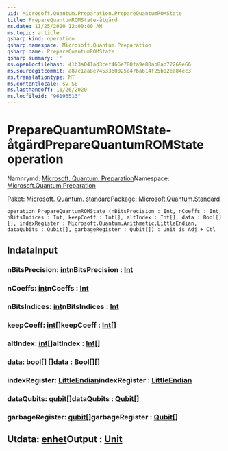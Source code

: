 ```yaml
---
uid: Microsoft.Quantum.Preparation.PrepareQuantumROMState
title: PrepareQuantumROMState-åtgärd
ms.date: 11/25/2020 12:00:00 AM
ms.topic: article
qsharp.kind: operation
qsharp.namespace: Microsoft.Quantum.Preparation
qsharp.name: PrepareQuantumROMState
qsharp.summary: ''
ms.openlocfilehash: 41b3a041ad3cef466e780fa9e88ab8ab72269e66
ms.sourcegitcommit: a87c1aa8e7453360025e47ba614f25b02ea84ec3
ms.translationtype: MT
ms.contentlocale: sv-SE
ms.lasthandoff: 11/26/2020
ms.locfileid: "96193513"
---
```

# <a name="preparequantumromstate-operation"></a><span data-ttu-id="7332f-102">PrepareQuantumROMState-åtgärd</span><span class="sxs-lookup"><span data-stu-id="7332f-102">PrepareQuantumROMState operation</span></span>

<span data-ttu-id="7332f-103">Namnrymd: [Microsoft. Quantum. Preparation](xref:Microsoft.Quantum.Preparation)</span><span class="sxs-lookup"><span data-stu-id="7332f-103">Namespace: [Microsoft.Quantum.Preparation](xref:Microsoft.Quantum.Preparation)</span></span>

<span data-ttu-id="7332f-104">Paket: [Microsoft. Quantum. standard](https://nuget.org/packages/Microsoft.Quantum.Standard)</span><span class="sxs-lookup"><span data-stu-id="7332f-104">Package: [Microsoft.Quantum.Standard](https://nuget.org/packages/Microsoft.Quantum.Standard)</span></span>




```qsharp
operation PrepareQuantumROMState (nBitsPrecision : Int, nCoeffs : Int, nBitsIndices : Int, keepCoeff : Int[], altIndex : Int[], data : Bool[][], indexRegister : Microsoft.Quantum.Arithmetic.LittleEndian, dataQubits : Qubit[], garbageRegister : Qubit[]) : Unit is Adj + Ctl
```


## <a name="input"></a><span data-ttu-id="7332f-105">Indata</span><span class="sxs-lookup"><span data-stu-id="7332f-105">Input</span></span>

### <a name="nbitsprecision--int"></a><span data-ttu-id="7332f-106">nBitsPrecision: [int](xref:microsoft.quantum.lang-ref.int)</span><span class="sxs-lookup"><span data-stu-id="7332f-106">nBitsPrecision : [Int](xref:microsoft.quantum.lang-ref.int)</span></span>




### <a name="ncoeffs--int"></a><span data-ttu-id="7332f-107">nCoeffs: [int](xref:microsoft.quantum.lang-ref.int)</span><span class="sxs-lookup"><span data-stu-id="7332f-107">nCoeffs : [Int](xref:microsoft.quantum.lang-ref.int)</span></span>




### <a name="nbitsindices--int"></a><span data-ttu-id="7332f-108">nBitsIndices: [int](xref:microsoft.quantum.lang-ref.int)</span><span class="sxs-lookup"><span data-stu-id="7332f-108">nBitsIndices : [Int](xref:microsoft.quantum.lang-ref.int)</span></span>




### <a name="keepcoeff--int"></a><span data-ttu-id="7332f-109">keepCoeff: [int](xref:microsoft.quantum.lang-ref.int)[]</span><span class="sxs-lookup"><span data-stu-id="7332f-109">keepCoeff : [Int](xref:microsoft.quantum.lang-ref.int)[]</span></span>




### <a name="altindex--int"></a><span data-ttu-id="7332f-110">altIndex: [int](xref:microsoft.quantum.lang-ref.int)[]</span><span class="sxs-lookup"><span data-stu-id="7332f-110">altIndex : [Int](xref:microsoft.quantum.lang-ref.int)[]</span></span>




### <a name="data--bool"></a><span data-ttu-id="7332f-111">data: [bool](xref:microsoft.quantum.lang-ref.bool)[] []</span><span class="sxs-lookup"><span data-stu-id="7332f-111">data : [Bool](xref:microsoft.quantum.lang-ref.bool)[][]</span></span>




### <a name="indexregister--littleendian"></a><span data-ttu-id="7332f-112">indexRegister: [LittleEndian](xref:Microsoft.Quantum.Arithmetic.LittleEndian)</span><span class="sxs-lookup"><span data-stu-id="7332f-112">indexRegister : [LittleEndian](xref:Microsoft.Quantum.Arithmetic.LittleEndian)</span></span>




### <a name="dataqubits--qubit"></a><span data-ttu-id="7332f-113">dataQubits: [qubit](xref:microsoft.quantum.lang-ref.qubit)[]</span><span class="sxs-lookup"><span data-stu-id="7332f-113">dataQubits : [Qubit](xref:microsoft.quantum.lang-ref.qubit)[]</span></span>




### <a name="garbageregister--qubit"></a><span data-ttu-id="7332f-114">garbageRegister: [qubit](xref:microsoft.quantum.lang-ref.qubit)[]</span><span class="sxs-lookup"><span data-stu-id="7332f-114">garbageRegister : [Qubit](xref:microsoft.quantum.lang-ref.qubit)[]</span></span>





## <a name="output--unit"></a><span data-ttu-id="7332f-115">Utdata: [enhet](xref:microsoft.quantum.lang-ref.unit)</span><span class="sxs-lookup"><span data-stu-id="7332f-115">Output : [Unit](xref:microsoft.quantum.lang-ref.unit)</span></span>

